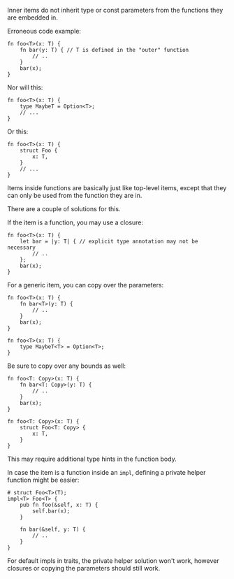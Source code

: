 Inner items do not inherit type or const parameters from the functions
they are embedded in.

Erroneous code example:

```compile_fail,E0401
fn foo<T>(x: T) {
    fn bar(y: T) { // T is defined in the "outer" function
        // ..
    }
    bar(x);
}
```

Nor will this:

```compile_fail,E0401
fn foo<T>(x: T) {
    type MaybeT = Option<T>;
    // ...
}
```

Or this:

```compile_fail,E0401
fn foo<T>(x: T) {
    struct Foo {
        x: T,
    }
    // ...
}
```

Items inside functions are basically just like top-level items, except
that they can only be used from the function they are in.

There are a couple of solutions for this.

If the item is a function, you may use a closure:

```
fn foo<T>(x: T) {
    let bar = |y: T| { // explicit type annotation may not be necessary
        // ..
    };
    bar(x);
}
```

For a generic item, you can copy over the parameters:

```
fn foo<T>(x: T) {
    fn bar<T>(y: T) {
        // ..
    }
    bar(x);
}
```

```
fn foo<T>(x: T) {
    type MaybeT<T> = Option<T>;
}
```

Be sure to copy over any bounds as well:

```
fn foo<T: Copy>(x: T) {
    fn bar<T: Copy>(y: T) {
        // ..
    }
    bar(x);
}
```

```
fn foo<T: Copy>(x: T) {
    struct Foo<T: Copy> {
        x: T,
    }
}
```

This may require additional type hints in the function body.

In case the item is a function inside an `impl`, defining a private helper
function might be easier:

```
# struct Foo<T>(T);
impl<T> Foo<T> {
    pub fn foo(&self, x: T) {
        self.bar(x);
    }

    fn bar(&self, y: T) {
        // ..
    }
}
```

For default impls in traits, the private helper solution won't work, however
closures or copying the parameters should still work.
